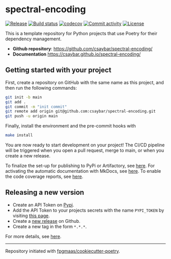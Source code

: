 # spectral-encoding

[![Release](https://img.shields.io/github/v/release/csaybar/spectral-encoding)](https://img.shields.io/github/v/release/csaybar/spectral-encoding)
[![Build status](https://img.shields.io/github/actions/workflow/status/csaybar/spectral-encoding/main.yml?branch=main)](https://github.com/csaybar/spectral-encoding/actions/workflows/main.yml?query=branch%3Amain)
[![codecov](https://codecov.io/gh/csaybar/spectral-encoding/branch/main/graph/badge.svg)](https://codecov.io/gh/csaybar/spectral-encoding)
[![Commit activity](https://img.shields.io/github/commit-activity/m/csaybar/spectral-encoding)](https://img.shields.io/github/commit-activity/m/csaybar/spectral-encoding)
[![License](https://img.shields.io/github/license/csaybar/spectral-encoding)](https://img.shields.io/github/license/csaybar/spectral-encoding)

This is a template repository for Python projects that use Poetry for their dependency management.

- **Github repository**: <https://github.com/csaybar/spectral-encoding/>
- **Documentation** <https://csaybar.github.io/spectral-encoding/>

## Getting started with your project

First, create a repository on GitHub with the same name as this project, and then run the following commands:

```bash
git init -b main
git add .
git commit -m "init commit"
git remote add origin git@github.com:csaybar/spectral-encoding.git
git push -u origin main
```

Finally, install the environment and the pre-commit hooks with

```bash
make install
```

You are now ready to start development on your project!
The CI/CD pipeline will be triggered when you open a pull request, merge to main, or when you create a new release.

To finalize the set-up for publishing to PyPi or Artifactory, see [here](https://fpgmaas.github.io/cookiecutter-poetry/features/publishing/#set-up-for-pypi).
For activating the automatic documentation with MkDocs, see [here](https://fpgmaas.github.io/cookiecutter-poetry/features/mkdocs/#enabling-the-documentation-on-github).
To enable the code coverage reports, see [here](https://fpgmaas.github.io/cookiecutter-poetry/features/codecov/).

## Releasing a new version

- Create an API Token on [Pypi](https://pypi.org/).
- Add the API Token to your projects secrets with the name `PYPI_TOKEN` by visiting [this page](https://github.com/csaybar/spectral-encoding/settings/secrets/actions/new).
- Create a [new release](https://github.com/csaybar/spectral-encoding/releases/new) on Github.
- Create a new tag in the form `*.*.*`.

For more details, see [here](https://fpgmaas.github.io/cookiecutter-poetry/features/cicd/#how-to-trigger-a-release).

---

Repository initiated with [fpgmaas/cookiecutter-poetry](https://github.com/fpgmaas/cookiecutter-poetry).
